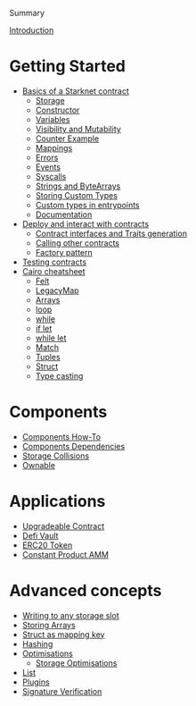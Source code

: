 Summary

[Introduction](./starknet-by-example.md)

<!-- ch00 -->

# Getting Started

  <!-- - [Local environment setup](./ch00/env_setup.md) -->

- [Basics of a Starknet contract](./ch00/basics/introduction.md)
  - [Storage](./ch00/basics/storage.md)
  - [Constructor](./ch00/basics/constructor.md)
  - [Variables](./ch00/basics/variables.md)
  - [Visibility and Mutability](./ch00/basics/visibility-mutability.md)
  - [Counter Example](./ch00/basics/counter.md)
  - [Mappings](./ch00/basics/mappings.md)
  - [Errors](./ch00/basics/errors.md)
  - [Events](./ch00/basics/events.md)
  - [Syscalls](./ch00/basics/syscalls.md)
  - [Strings and ByteArrays](./ch00/basics/bytearrays-strings.md)
  - [Storing Custom Types](./ch00/basics/storing-custom-types.md)
  - [Custom types in entrypoints](./ch00/basics/custom-types-in-entrypoints.md)
  - [Documentation](./ch00/basics/documentation.md)
- [Deploy and interact with contracts](./ch00/interacting/interacting.md)
  - [Contract interfaces and Traits generation](./ch00/interacting/interfaces-traits.md)
  - [Calling other contracts](./ch00/interacting/calling_other_contracts.md)
  - [Factory pattern](./ch00/interacting/factory.md)
- [Testing contracts](./ch00/testing/contract-testing.md)
- [Cairo cheatsheet](./ch00/cairo_cheatsheet/cairo_cheatsheet.md)
  - [Felt](./ch00/cairo_cheatsheet/felt.md)
  - [LegacyMap](./ch00/cairo_cheatsheet/mapping.md)
  - [Arrays](./ch00/cairo_cheatsheet/arrays.md)
  - [loop](./ch00/cairo_cheatsheet/loop.md)
  - [while](./ch00/cairo_cheatsheet/while.md)
  - [if let](./ch00/cairo_cheatsheet/if_let.md)
  - [while let](./ch00/cairo_cheatsheet/while_let.md)
  - [Match](./ch00/cairo_cheatsheet/match.md)
  - [Tuples](./ch00/cairo_cheatsheet/tuples.md)
  - [Struct](./ch00/cairo_cheatsheet/struct.md)
  - [Type casting](./ch00/cairo_cheatsheet/type_casting.md)

# Components

- [Components How-To](./components/how_to.md)
- [Components Dependencies](./components/dependencies.md)
- [Storage Collisions](./components/collisions.md)
- [Ownable](./components/ownable.md)

<!-- ch01 -->

# Applications

- [Upgradeable Contract](./ch01/upgradeable_contract.md)
- [Defi Vault](./ch01/simple_vault.md)
- [ERC20 Token](./ch01/erc20.md)
- [Constant Product AMM](./ch01/constant-product-amm.md)

<!-- ch02 -->

# Advanced concepts

- [Writing to any storage slot](./ch02/write_to_any_slot.md)
- [Storing Arrays](./ch02/storing_arrays.md)
- [Struct as mapping key](./ch02/struct-mapping-key.md)
- [Hashing](./ch02/hashing.md)
  <!-- Hidden until #123 is solved -->
  <!-- - [Hash Solidity Compatible](./ch02/hash-solidity-compatible.md) -->
- [Optimisations](./ch02/optimisations/optimisations.md)
  - [Storage Optimisations](./ch02/optimisations/store_using_packing.md)
- [List](./ch02/list.md)
- [Plugins](./ch02/plugins.md)
- [Signature Verification](./ch02/signature_verification.md)
